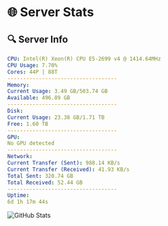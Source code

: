 # 🌐 Server Stats
## 🔍 Server Info
```yaml
CPU: Intel(R) Xeon(R) CPU E5-2699 v4 @ 1414.64MHz
CPU Usage: 7.70%
Cores: 44P | 88T
-----------------------------------
Memory:
Current Usage: 3.49 GB/503.74 GB
Available: 496.89 GB
-----------------------------------
Disk:
Current Usage: 23.38 GB/1.71 TB
Free: 1.60 TB
-----------------------------------
GPU:
No GPU detected
-----------------------------------
Network:
Current Transfer (Sent): 988.14 KB/s
Current Transfer (Received): 41.93 KB/s
Total Sent: 320.74 GB
Total Received: 52.44 GB
-----------------------------------
Uptime:
6d 1h 17m 44s
```
![GitHub Stats](https://img.shields.io/badge/Updated-2025-04-25_18:26:32-blue)